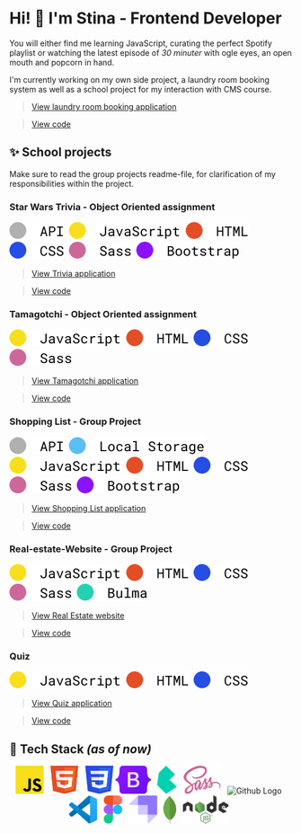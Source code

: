 
# Hi! 👋 I'm Stina - Frontend Developer

You will either find me learning JavaScript, curating the perfect Spotify playlist or watching the latest episode of *30 minuter* with ogle eyes, an open mouth and popcorn in hand.


I'm currently working on my own side project, a laundry room booking system as well as a school project for my interaction with CMS course.
> [View laundry room booking application](https://stormstina.github.io/laundry/)

> [View code](https://github.com/stormstina/laundry)



## ✨ School projects
Make sure to read the group projects readme-file, for clarification of my responsibilities within the project.  

### Star Wars Trivia - Object Oriented assignment
![](api.svg)&nbsp; ![](js.svg)&nbsp; ![](html.svg)&nbsp; ![](css.svg)&nbsp; ![](sass.svg)&nbsp; ![](bootstrap.svg)
> [View Trivia application](https://stormstina.github.io/star-wars-trivia/)

> [View code](https://github.com/stormstina/star-wars-trivia)

### Tamagotchi - Object Oriented assignment
![](js.svg)&nbsp; ![](html.svg)&nbsp; ![](css.svg)&nbsp; ![](sass.svg)&nbsp; 
> [View Tamagotchi application](https://stormstina.github.io/tamagotchi/)

> [View code](https://github.com/stormstina/tamagotchi)

### Shopping List - Group Project
![](api.svg)&nbsp; ![](local-storage.svg)&nbsp; ![](js.svg)&nbsp; ![](html.svg)&nbsp; ![](css.svg)&nbsp; ![](sass.svg)&nbsp; ![](bootstrap.svg)
> [View Shopping List application](https://stormstina.github.io/my-lists/index.html)

> [View code](https://github.com/stormstina/my-lists)

### Real-estate-Website - Group Project
![](js.svg)&nbsp;  ![](html.svg)&nbsp;  ![](css.svg)&nbsp;  ![](sass.svg)&nbsp;  ![](bulma.svg)
> [View Real Estate website](https://stormstina.github.io/Real-Estate-website/)

> [View code](https://github.com/stormstina/Real-Estate-website)

### Quiz
![](js.svg)&nbsp;  ![](html.svg)&nbsp;  ![](css.svg)&nbsp; 
> [View Quiz application](https://stormstina.github.io/Ankademin-quiz/)

> [View code](https://github.com/stormstina/Ankademin-quiz)

## 🧰 Tech Stack *(as of now)*
<div align="center">

  <img  src="JsLogo.svg" alt="JavaScript Logo" width="50" height="50"/> &nbsp;
  <img  src="HtmlLogo.svg" alt="HTML Logo" width="50" height="50"/> &nbsp;
  <img  src="CssLogo.svg" alt="CSS" width="50" height="50"/>
  <img  src="BootstrapLogo.svg" alt="Bootstrap Logo" height="50"/> &nbsp;
  <img  src="BulmaLogo.svg" alt="Bulma Logo" height="50"/> &nbsp;
  <img  src="SassLogo.svg" alt="Sass Logo" height="50"/> &nbsp;
  <img  src="https://github.com/CyrisXD/CyrisXD/raw/master/assets/Github.png" alt="Github Logo"/> &nbsp;
  <img  src="https://raw.githubusercontent.com/devicons/devicon/1119b9f84c0290e0f0b38982099a2bd027a48bf1/icons/vscode/vscode-original.svg" alt="VSCode" width="50" height="50"/> &nbsp;
  <img  src="FigmaLogo.svg" alt="Figma Logo" height="50"/> &nbsp;
  <img  src="strapi.png" alt="Figma Logo" height="50"/> &nbsp;
  <img  src="mongodb.png" alt="Figma Logo" height="50"/> &nbsp;
  <img  src="nodejs.png" alt="Figma Logo" height="50"/> &nbsp;


 
</div>
